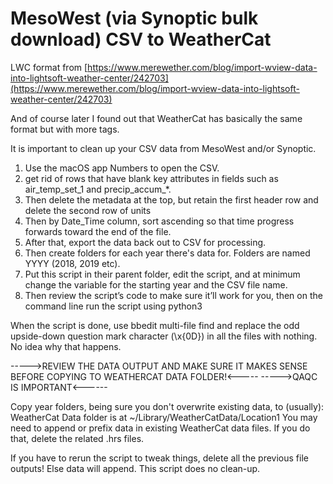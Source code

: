 # MesoWest (via Synoptic bulk download) CSV to WeatherCat

LWC format from [https://www.merewether.com/blog/import-wview-data-into-lightsoft-weather-center/242703](https://www.merewether.com/blog/import-wview-data-into-lightsoft-weather-center/242703)

And of course later I found out that WeatherCat has basically the same format but with more tags.

It is important to clean up your CSV data from MesoWest and/or Synoptic.

1. Use the macOS app Numbers to open the CSV. 
1. get rid of rows that have blank key attributes in fields such as air_temp_set_1 and precip_accum_*. 
1. Then delete the metadata at the top, but retain the first header row and delete the second row of units
1. Then by Date_Time column, sort ascending so that time progress forwards toward the end of the file.
1. After that, export the data back out to CSV for processing.
1. Then create folders for each year there's data for. Folders are named YYYY (2018, 2019 etc).
1. Put this script in their parent folder, edit the script, and at minimum change the variable for the starting year and  the CSV file name.
1. Then review the script’s code to make sure it’ll work for you, then on the command line run the script using python3

When the script is done, use bbedit multi-file find and replace the odd upside-down question 
mark character (\x{0D}) in all the files with nothing. No idea why that happens.

----->REVIEW THE DATA OUTPUT AND MAKE SURE IT MAKES SENSE BEFORE COPYING TO WEATHERCAT DATA FOLDER!<-----
----->QAQC IS IMPORTANT<------

Copy year folders, being sure you don't overwrite existing data, to (usually):
WeatherCat Data folder is at ~/Library/WeatherCatData/Location1
You may need to append or prefix data in existing WeatherCat data files. If you do that, delete the related .hrs files.

If you have to rerun the script to tweak things, delete all the previous file outputs! 
Else data will append. This script does no clean-up.
